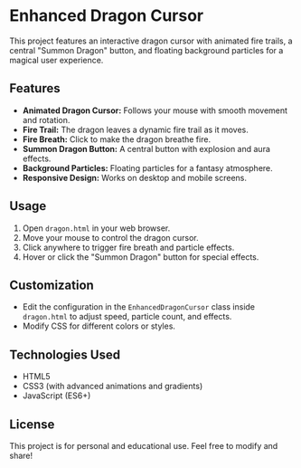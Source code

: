 # Enhanced Dragon Cursor

This project features an interactive dragon cursor with animated fire trails, a central "Summon Dragon" button, and floating background particles for a magical user experience.

## Features
- **Animated Dragon Cursor:** Follows your mouse with smooth movement and rotation.
- **Fire Trail:** The dragon leaves a dynamic fire trail as it moves.
- **Fire Breath:** Click to make the dragon breathe fire.
- **Summon Dragon Button:** A central button with explosion and aura effects.
- **Background Particles:** Floating particles for a fantasy atmosphere.
- **Responsive Design:** Works on desktop and mobile screens.

## Usage
1. Open `dragon.html` in your web browser.
2. Move your mouse to control the dragon cursor.
3. Click anywhere to trigger fire breath and particle effects.
4. Hover or click the "Summon Dragon" button for special effects.

## Customization
- Edit the configuration in the `EnhancedDragonCursor` class inside `dragon.html` to adjust speed, particle count, and effects.
- Modify CSS for different colors or styles.

## Technologies Used
- HTML5
- CSS3 (with advanced animations and gradients)
- JavaScript (ES6+)

## License
This project is for personal and educational use. Feel free to modify and share!
